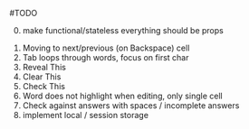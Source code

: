 #TODO

0. make <Cell> functional/stateless everything should be props

1) Moving to next/previous (on Backspace) cell
2) Tab loops through words, focus on first char
3) Reveal This
4) Clear This
5) Check This
6) Word does not highlight when editing, only single cell
7) Check against answers with spaces / incomplete answers
8) implement local / session storage
